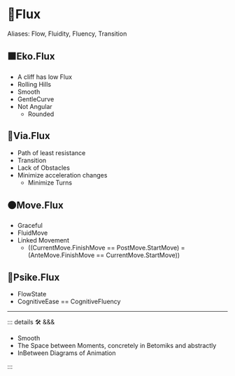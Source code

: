 # 🔷<beta>Flux</beta>

Aliases: Flow, Fluidity, Fluency, Transition

## 🟩<eko>Eko.Flux</eko>

- A cliff has low Flux
- Rolling Hills
- Smooth
- GentleCurve
- Not Angular
    - Rounded

## 🔻<via>Via.Flux</via>

- Path of least resistance
- Transition
- Lack of Obstacles
- Minimize acceleration changes
    - Minimize Turns

## 🟠<move>Move.Flux</move>

- Graceful
- FluidMove
- Linked Movement
    - ((CurrentMove.FinishMove == PostMove.StartMove) = (AnteMove.FinishMove == CurrentMove.StartMove))

## 💜<psike>Psike.Flux</psike>

- FlowState
- CognitiveEase == CognitiveFluency

---

<!-- =================================================== -->
<!-- =================================================== -->
<!-- =================================================== -->
<!-- =================================================== -->
<!-- =================================================== -->
::: details 🛠 <dev>&&&</dev>

- Smooth
- The Space between Moments, concretely in Betomiks and abstractly
- InBetween Diagrams of Animation

:::
